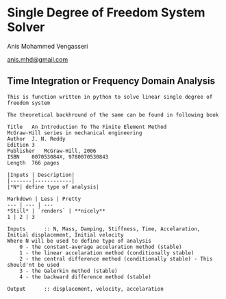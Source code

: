 # Single Degree of Freedom System Solver 

Anis Mohammed Vengasseri

anis.mhd@gmail.com

## Time Integration or Frequency Domain Analysis 
	
	This is function written in python to solve linear single degree of freedom system

	The theoretical backhround of the same can be found in following book
	
	Title	An Introduction To The Finite Element Method
	McGraw-Hill series in mechanical engineering
	Author	J. N. Reddy
	Edition	3
	Publisher	McGraw-Hill, 2006
	ISBN	007053084X, 9780070530843
	Length	766 pages

	|Inputs | Description|
	|-------|------------|
	|*N*| define type of analysis|

	Markdown | Less | Pretty
	--- | --- | ---
	*Still* | `renders` | **nicely**
	1 | 2 | 3

	Inputs		:: N, Mass, Damping, Stiffness, Time, Accelaration, Initial displacement, Initial velocity
	Where N will be used to define type of analysis
		0 - the constant-average accelaration method (stable)
		1 - the linear accelaration method (conditionally stable)
		2 - the central difference method (conditionally stable) - This should'nt be used
		3 - the Galerkin method (stable)
		4 - the backward difference method (stable)

	Output		:: displacement, velocity, accelaration